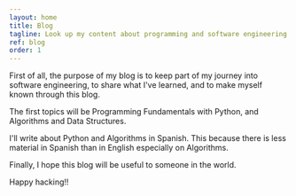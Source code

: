```yaml
---
layout: home
title: Blog
tagline: Look up my content about programming and software engineering.
ref: blog
order: 1
---
```



First of all, the purpose of my blog is to keep part of my journey into software engineering, to share what I've learned, and to make myself known through this blog.

The first topics will be Programming Fundamentals with Python, and Algorithms and Data Structures.  

I'll write about Python and Algorithms in Spanish. This because there is less material in Spanish than in English especially on Algorithms.  

Finally, I hope this blog will be useful to someone in the world.  

Happy hacking!!




